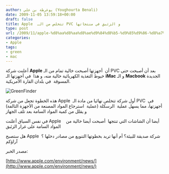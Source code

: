 ```yaml
---
author: يوغرطة بن علي (Youghourta Benali)
date: 2009-11-05 13:59:18+00:00
draft: false
title: Apple  تتخلص من الـ PVC و الزئبق في منتجاتها
type: post
url: /2009/11/apple-%d8%aa%d8%aa%d8%ae%d9%84%d8%b5-%d9%85%d9%86-%d8%a7%d9%84%d9%80-pvc-%d9%88-%d8%a7%d9%84%d8%b2%d8%a6%d8%a8%d9%82-%d9%81%d9%8a-%d9%85%d9%86%d8%aa%d8%ac%d8%a7%d8%aa%d9%87%d8%a7/
categories:
- Apple
tags:
- green
- mac
---
```


أعلنت شركة **Apple** أن  أجهزتها أصبحت خالية تمام من الـ PVC بعد أن أصبحت حتى خيوط التغذية الكهربائية خالية منه، و هذا  في أجهزتها الـ **iMac** و الـ **Macbook** الجديدة المسوقة  في بلدان القارة الأمريكية.

![GreenFinder](http://www.it-scoop.com/wp-content/uploads/2009/11/GreenFinder.jpg)


هذه الخطوة تجعل من شركة Apple  أول شركة تتخلص نهائيا من مادة الـ PVC  في أجهزتها، مما يسهل عملية  الرسكلة (عملية  استرجاع المواد المصنعة من الأجهزة التالفة) و يقلل من كمية المواد السامة بعد تلف الجهاز

في نفس السياق أعلنت Apple   أيضا أن الشاشات التي تنتجها  أصبحت أيضا خالية من  المواد السامة على غرار الزئبق

هل ستصبح Apple  شركة صديقة للبيئة؟ أم أنها تريد بخطوتها التنويع من مصادر دخلها ؟ آراؤكم

مصدر الخبر:

[http://www.apple.com/environment/news/](http://www.apple.com/environment/news/)
